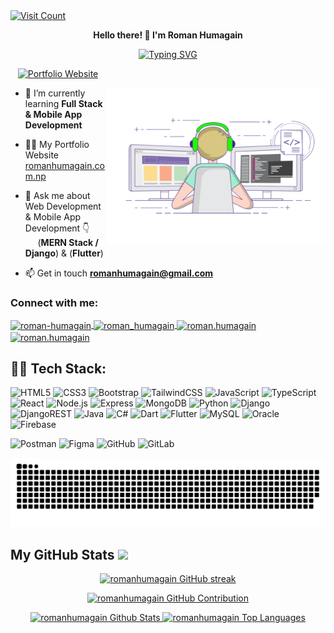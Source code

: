 
  <a href="https://visitcount.itsvg.in">
    <img src="https://visitcount.itsvg.in/api?id=romanhumagain&icon=0&color=0" alt="Visit Count" />
  </a>


<p align="center">
  <strong>Hello there! 👋 I'm Roman Humagain</strong>
</p>

<!-- Visit Counter -->


<!-- Typing SVG Animation -->
<p align="center">
  <a href="https://github.com/romanhumagain/readme-typing-svg">
    <img src="https://readme-typing-svg.herokuapp.com?font=Montserrat&colors=00FF33&speed=90&size=24&center=true&vCenter=true&width=800&height=70&lines=Software+Engineer;Full+Stack+Developer;Mobile+Application+Developer" alt="Typing SVG" />
  </a>
</p>



<p align="left">
  
  &nbsp;&nbsp; <!-- Adds spacing between the two badges -->
  <a href="https://www.romanhumagain.com.np" target="_blank">
    <img src="https://img.shields.io/badge/Portfolio-Website-%23FF5733?style=for-the-badge&logo=google-chrome" alt="Portfolio Website" />
  </a>
</p>



<p>
  <img src="https://github.com/romanhumagain/romanhumagain/raw/main/only-svg/coding.gif" alt="Coding GIF" width="350" height="250" align="right"/>
</p>

- 🌱 I’m currently learning **Full Stack & Mobile App Development**

- 👨‍💻 My Portfolio Website [romanhumagain.com.np](https://www.romanhumagain.com.np/)

- 💬 Ask me about Web Development & Mobile App Development 👇<br>
 &nbsp;&nbsp; &nbsp;&nbsp;(**MERN Stack / Django**) & (**Flutter**)

- 📫 Get in touch **romanhumagain@gmail.com**


<h3 align="left">Connect with me:</h3>
<p align="left">
  <a href="https://linkedin.com/in/roman-humagain" target="blank">
    <img align="center" src="https://raw.githubusercontent.com/rahuldkjain/github-profile-readme-generator/master/src/images/icons/Social/linked-in-alt.svg" alt="roman-humagain" height="30" width="40" />
  </a>
  <a href="https://twitter.com/roman_humagain" target="blank">
    <img align="center" src="https://raw.githubusercontent.com/rahuldkjain/github-profile-readme-generator/master/src/images/icons/Social/twitter.svg" alt="roman_humagain" height="30" width="40" />
  </a>
  <a href="https://fb.com/roman.humagain" target="blank">
    <img align="center" src="https://raw.githubusercontent.com/rahuldkjain/github-profile-readme-generator/master/src/images/icons/Social/facebook.svg" alt="roman.humagain" height="30" width="40" />
  </a>
  <a href="https://www.instagram.com/__roman_69" target="blank">
    <img align="center" src="https://raw.githubusercontent.com/rahuldkjain/github-profile-readme-generator/master/src/images/icons/Social/instagram.svg" alt="roman.humagain" height="30" width="40" />
  </a>
</p>

<p>
  
</p>

## 👨‍💻 Tech Stack:
  ![HTML5](https://img.shields.io/badge/html5-%23E34F26.svg?style=for-the-badge&logo=html5&logoColor=white)
  ![CSS3](https://img.shields.io/badge/css3-%231572B6.svg?style=for-the-badge&logo=css3&logoColor=white)
  ![Bootstrap](https://img.shields.io/badge/bootstrap-%238511FA.svg?style=for-the-badge&logo=bootstrap&logoColor=white)
  ![TailwindCSS](https://img.shields.io/badge/tailwindcss-%2338B2AC.svg?style=for-the-badge&logo=tailwind-css&logoColor=white)
  ![JavaScript](https://img.shields.io/badge/javascript-%23323330.svg?style=for-the-badge&logo=javascript&logoColor=%23F7DF1E)
  ![TypeScript](https://img.shields.io/badge/typescript-%23007ACC.svg?style=for-the-badge&logo=typescript&logoColor=white)
  ![React](https://img.shields.io/badge/react-%2320232a.svg?style=for-the-badge&logo=react&logoColor=%2361DAFB)
  ![Node.js](https://img.shields.io/badge/node.js-339933?style=for-the-badge&logo=node.js&logoColor=white)
  ![Express](https://img.shields.io/badge/express.js-%23404d59.svg?style=for-the-badge&logo=express&logoColor=white)
  ![MongoDB](https://img.shields.io/badge/mongodb-%2347A248.svg?style=for-the-badge&logo=mongodb&logoColor=white)
  ![Python](https://img.shields.io/badge/python-3670A0?style=for-the-badge&logo=python&logoColor=ffdd54)
  ![Django](https://img.shields.io/badge/django-%23092E20.svg?style=for-the-badge&logo=django&logoColor=white)
  ![DjangoREST](https://img.shields.io/badge/DJANGO-REST-ff1709?style=for-the-badge&logo=django&logoColor=white&color=ff1709&labelColor=gray)
  ![Java](https://img.shields.io/badge/java-%23ED8B00.svg?style=for-the-badge&logo=openjdk&logoColor=white)
  ![C#](https://img.shields.io/badge/c%23-%23239120.svg?style=for-the-badge&logo=c-sharp&logoColor=white)
  ![Dart](https://img.shields.io/badge/dart-%230175C2.svg?style=for-the-badge&logo=dart&logoColor=white)
  ![Flutter](https://img.shields.io/badge/flutter-%230256B0.svg?style=for-the-badge&logo=flutter&logoColor=white)
  ![MySQL](https://img.shields.io/badge/mysql-4479A1.svg?style=for-the-badge&logo=mysql&logoColor=white)
  ![Oracle](https://img.shields.io/badge/oracle-F80000?style=for-the-badge&logo=oracle&logoColor=white)
  ![Firebase](https://img.shields.io/badge/firebase-%23039BE5.svg?style=for-the-badge&logo=firebase&logoColor=white)



  ![Postman](https://img.shields.io/badge/Postman-%23FF6C37.svg?style=for-the-badge&logo=postman&logoColor=white)
  ![Figma](https://img.shields.io/badge/Figma-%2300C2FF.svg?style=for-the-badge&logo=figma&logoColor=white)
  ![GitHub](https://img.shields.io/badge/github-%23121011.svg?style=for-the-badge&logo=github&logoColor=white)
  ![GitLab](https://img.shields.io/badge/gitlab-%23181717.svg?style=for-the-badge&logo=gitlab&logoColor=white)



![Snake animation](https://github.com/romanhumagain/romanhumagain/blob/main/only-svg/github-contribution-grid-snake-dark.svg)
 ##  My GitHub Stats <img src = "https://i.pinimg.com/originals/65/c4/f4/65c4f452571be1261e9c623f7da488ac.gif" width = 32px> 
<p align="center">
  <a href="https://github.com/romanhumagain">
    <img src="https://github-readme-streak-stats.herokuapp.com/?user=romanhumagain&theme=radical&border=7F3FBF&background=0D1117" alt="romanhumagain GitHub streak"/>
  </a>
</p>

<p align="center">
  <a href="https://github.com/romanhumagain">
    <img src="https://github-profile-summary-cards.vercel.app/api/cards/profile-details?username=romanhumagain&theme=radical&background=0D1117" alt="romanhumagain GitHub Contribution"/>
  </a>
</p>

<p align="center"> 
   <a href="https://github.com/romanhumagain">
    <img alt="romanhumagain Github Stats" src="https://github-readme-stats.vercel.app/api?username=romanhumagain&show_icons=true&count_private=true&theme=react&border_color=7F3FBF&bg_color=0D1117&title_color=F85D7F&icon_color=F8D866"/>
  </a>

  <a href="https://github.com/romanhumagain">
    <img alt="romanhumagain Top Languages" src="https://denvercoder1-github-readme-stats.vercel.app/api/top-langs/?username=romanhumagain&langs_count=12&layout=compact&theme=react&border_color=7F3FBF&bg_color=0D1117&title_color=F85D7F&icon_color=F8D866"/>
  </a>
</p>





